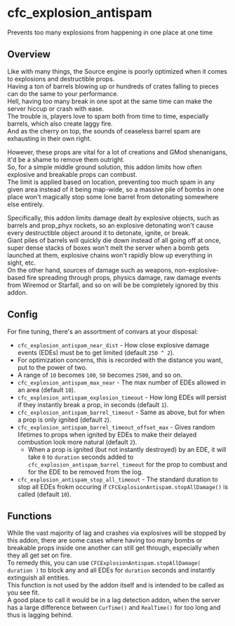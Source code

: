 # cfc_explosion_antispam
Prevents too many explosions from happening in one place at one time

## Overview
Like with many things, the Source engine is poorly optimized when it comes to explosions and destructible props.  
Having a ton of barrels blowing up or hundreds of crates falling to pieces can do the same to your performance.  
Hell, having too many break in one spot at the same time can make the server hiccup or crash with ease.  
The trouble is, players love to spam both from time to time, especially barrels, which also create laggy fire.  
And as the cherry on top, the sounds of ceaseless barrel spam are exhausting in their own right.  

However, these props are vital for a lot of creations and GMod shenanigans, it'd be a shame to remove them outright.  
So, for a simple middle ground solution, this addon limits how often explosive and breakable props can combust.  
The limit is applied based on location, preventing too much spam in any given area instead of it being map-wide, so a massive pile of bombs in one place won't magically stop some lone barrel from detonating somewhere else entirely.  

Specifically, this addon limits damage dealt *by* explosive objects, such as barrels and prop_phyx rockets, so an explosive detonating won't cause every destructible object around it to detonate, ignite, or break.  
Giant piles of barrels will quickly die down instead of all going off at once, super dense stacks of boxes won't melt the server when a bomb gets launched at them, explosive chains won't rapidly blow up everything in sight, etc.  
On the other hand, sources of damage such as weapons, non-explosive-based fire spreading through props, physics damage, raw damage events from Wiremod or Starfall, and so on will be be completely ignored by this addon.  

## Config
For fine tuning, there's an assortment of convars at your disposal:
- `cfc_explosion_antispam_near_dist` - How close explosive damage events (EDEs) must be to get limited (default `250 ^ 2`).
 - For optimization concerns, this is recorded with the distance you want, put to the power of two.
 - A range of `10` becomes `100`, `50` becomes `2500`, and so on.
- `cfc_explosion_antispam_max_near` - The max number of EDEs allowed in an area (default `10`).
- `cfc_explosion_antispam_explosion_timeout` - How long EDEs will persist if they instantly break a prop, in seconds (default `1`).
- `cfc_explosion_antispam_barrel_timeout` - Same as above, but for when a prop is only ignited (default `2`).
- `cfc_explosion_antispam_barrel_timeout_offset_max` - Gives random lifetimes to props when ignited by EDEs to make their delayed combustion look more natural (default `2`).
  - When a prop is ignited (but not instantly destroyed) by an EDE, it will take `0` to `duration` seconds added to `cfc_explosion_antispam_barrel_timeout` for the prop to combust and for the EDE to be removed from the log.
- `cfc_explosion_antispam_stop_all_timeout` - The standard duration to stop all EDEs frokm occuring if `CFCExplosionAntispam.stopAllDamage()` is called (default `10`).

## Functions
While the vast majority of lag and crashes via explosives will be stopped by this addon, there are some cases where having too many bombs or breakable props inside one another can still get through, especially when they all get set on fire.  
To remedy this, you can use `CFCExplosionAntispam.stopAllDamage( duration )` to block any and all EDEs for `duration` seconds and instantly extinguish all entities.  
This function is not used by the addon itself and is intended to be called as you see fit.  
A good place to call it would be in a lag detection addon, when the server has a large difference between `CurTime()` and `RealTime()` for too long and thus is lagging behind.
